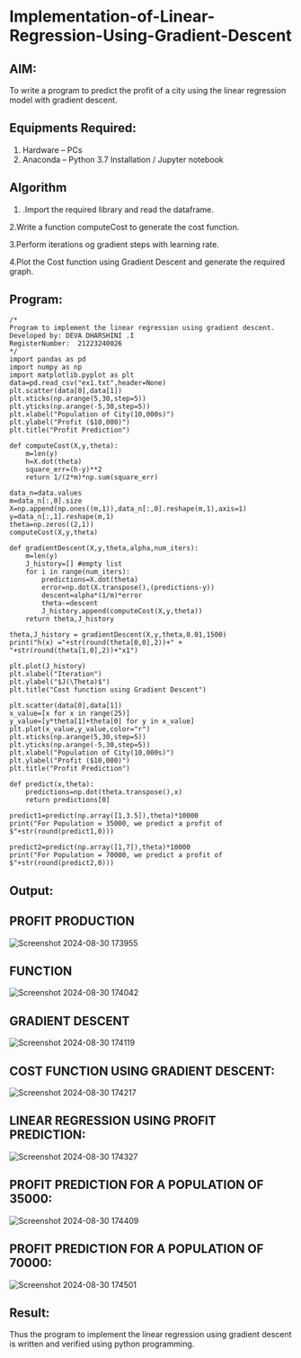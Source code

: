 # Implementation-of-Linear-Regression-Using-Gradient-Descent

## AIM:
To write a program to predict the profit of a city using the linear regression model with gradient descent.

## Equipments Required:
1. Hardware – PCs
2. Anaconda – Python 3.7 Installation / Jupyter notebook

## Algorithm
1. .Import the required library and read the dataframe.

2.Write a function computeCost to generate the cost function.

3.Perform iterations og gradient steps with learning rate.

4.Plot the Cost function using Gradient Descent and generate the required graph.
 
 

## Program:
```
/*
Program to implement the linear regression using gradient descent.
Developed by: DEVA DHARSHINI .I
RegisterNumber:  21223240026
*/
import pandas as pd
import numpy as np
import matplotlib.pyplot as plt
data=pd.read_csv("ex1.txt",header=None)
plt.scatter(data[0],data[1])
plt.xticks(np.arange(5,30,step=5))
plt.yticks(np.arange(-5,30,step=5))
plt.xlabel("Population of City(10,000s)")
plt.ylabel("Profit ($10,000)")
plt.title("Profit Prediction")

def computeCost(X,y,theta):
    m=len(y) 
    h=X.dot(theta) 
    square_err=(h-y)**2
    return 1/(2*m)*np.sum(square_err) 

data_n=data.values
m=data_n[:,0].size
X=np.append(np.ones((m,1)),data_n[:,0].reshape(m,1),axis=1)
y=data_n[:,1].reshape(m,1)
theta=np.zeros((2,1))
computeCost(X,y,theta) 

def gradientDescent(X,y,theta,alpha,num_iters):
    m=len(y)
    J_history=[] #empty list
    for i in range(num_iters):
        predictions=X.dot(theta)
        error=np.dot(X.transpose(),(predictions-y))
        descent=alpha*(1/m)*error
        theta-=descent
        J_history.append(computeCost(X,y,theta))
    return theta,J_history

theta,J_history = gradientDescent(X,y,theta,0.01,1500)
print("h(x) ="+str(round(theta[0,0],2))+" + "+str(round(theta[1,0],2))+"x1")

plt.plot(J_history)
plt.xlabel("Iteration")
plt.ylabel("$J(\Theta)$")
plt.title("Cost function using Gradient Descent")

plt.scatter(data[0],data[1])
x_value=[x for x in range(25)]
y_value=[y*theta[1]+theta[0] for y in x_value]
plt.plot(x_value,y_value,color="r")
plt.xticks(np.arange(5,30,step=5))
plt.yticks(np.arange(-5,30,step=5))
plt.xlabel("Population of City(10,000s)")
plt.ylabel("Profit ($10,000)")
plt.title("Profit Prediction")

def predict(x,theta):
    predictions=np.dot(theta.transpose(),x)
    return predictions[0]

predict1=predict(np.array([1,3.5]),theta)*10000
print("For Population = 35000, we predict a profit of $"+str(round(predict1,0)))

predict2=predict(np.array([1,7]),theta)*10000
print("For Population = 70000, we predict a profit of $"+str(round(predict2,0)))

```

## Output:
## PROFIT PRODUCTION
![Screenshot 2024-08-30 173955](https://github.com/user-attachments/assets/af4c08f8-b21d-4d06-826d-549e0e6ff803)

## FUNCTION
![Screenshot 2024-08-30 174042](https://github.com/user-attachments/assets/35166d19-77db-438a-8d21-afb5abf22379)

## GRADIENT DESCENT
![Screenshot 2024-08-30 174119](https://github.com/user-attachments/assets/b64b0e59-3725-4693-8f0b-33a9522f780b)

## COST FUNCTION USING GRADIENT DESCENT:
![Screenshot 2024-08-30 174217](https://github.com/user-attachments/assets/a875fe81-f5ec-45cd-a1dc-8b2eb4d24354)

## LINEAR REGRESSION USING PROFIT PREDICTION:
![Screenshot 2024-08-30 174327](https://github.com/user-attachments/assets/ec17578f-688b-466c-add0-9a2b7ac60e10)

## PROFIT PREDICTION FOR A POPULATION OF 35000:
![Screenshot 2024-08-30 174409](https://github.com/user-attachments/assets/b1162215-ecab-45b3-97c2-27b3bdac875f)

## PROFIT PREDICTION FOR A POPULATION OF 70000:
![Screenshot 2024-08-30 174501](https://github.com/user-attachments/assets/b449d121-2d9f-4644-8036-6ac3ef4a1e2f)



## Result:
Thus the program to implement the linear regression using gradient descent is written and verified using python programming.
